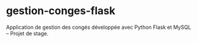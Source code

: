 # gestion-conges-flask
Application de gestion des congés développée avec Python Flask et MySQL – Projet de stage.
